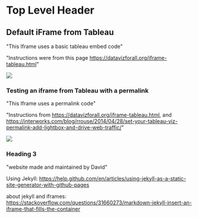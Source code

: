 # Top Level Header

## Default iFrame from Tableau
"This Iframe uses a basic tableau embed code"

"Instructions were from this page https://datavizforall.org/iframe-tableau.html"

<body>
<div class='tableauPlaceholder' id='viz1552321493182' style='position: relative'><noscript><a href='#'><img alt=' ' src='https:&#47;&#47;public.tableau.com&#47;static&#47;images&#47;Mo&#47;Moving-Average-Sample&#47;MovingAverage&#47;1_rss.png' style='border: none' /></a></noscript><object class='tableauViz'  style='display:none;'><param name='host_url' value='https%3A%2F%2Fpublic.tableau.com%2F' /> <param name='embed_code_version' value='3' /> <param name='site_root' value='' /><param name='name' value='Moving-Average-Sample&#47;MovingAverage' /><param name='tabs' value='yes' /><param name='toolbar' value='yes' /><param name='static_image' value='https:&#47;&#47;public.tableau.com&#47;static&#47;images&#47;Mo&#47;Moving-Average-Sample&#47;MovingAverage&#47;1.png' /> <param name='animate_transition' value='yes' /><param name='display_static_image' value='yes' /><param name='display_spinner' value='yes' /><param name='display_overlay' value='yes' /><param name='display_count' value='yes' /></object></div>                <script type='text/javascript'>                    var divElement = document.getElementById('viz1552321493182');                    var vizElement = divElement.getElementsByTagName('object')[0];                    vizElement.style.width='100%';vizElement.style.height=(divElement.offsetWidth*0.75)+'px';                    var scriptElement = document.createElement('script');                    scriptElement.src = 'https://public.tableau.com/javascripts/api/viz_v1.js';                    vizElement.parentNode.insertBefore(scriptElement, vizElement);                </script>
</body>


### Testing an iframe from Tableau with a permalink

"This Iframe uses a permalink code"

"Instructions from https://datavizforall.org/iframe-tableau.html, and https://interworks.com/blog/rrouse/2014/04/28/set-your-tableau-viz-permalink-add-lightbox-and-drive-web-traffic/"

<div class='tableauPlaceholder' id='viz1552339321115' style='position: relative'><noscript><a href='https:&#47;&#47;ecom.lethbridge.ca&#47;mycity&#47;mycity&#47;snapshots2.html'><img alt=' ' src='https:&#47;&#47;public.tableau.com&#47;static&#47;images&#47;RD&#47;RDTSPXZRQ&#47;1_rss.png' style='border: none' /></a></noscript><object class='tableauViz'  style='display:none;'><param name='host_url' value='https%3A%2F%2Fpublic.tableau.com%2F' /> <param name='embed_code_version' value='3' /> <param name='path' value='shared&#47;RDTSPXZRQ' /> <param name='toolbar' value='yes' /><param name='static_image' value='https:&#47;&#47;public.tableau.com&#47;static&#47;images&#47;RD&#47;RDTSPXZRQ&#47;1.png' /> <param name='animate_transition' value='yes' /><param name='display_static_image' value='yes' /><param name='display_spinner' value='yes' /><param name='display_overlay' value='yes' /><param name='display_count' value='yes' /></object></div>                <script type='text/javascript'>                    var divElement = document.getElementById('viz1552339321115');                    var vizElement = divElement.getElementsByTagName('object')[0];                    vizElement.style.width='100%';vizElement.style.height=(divElement.offsetWidth*0.75)+'px';                    var scriptElement = document.createElement('script');                    scriptElement.src = 'https://public.tableau.com/javascripts/api/viz_v1.js';                    vizElement.parentNode.insertBefore(scriptElement, vizElement);                </script>

### Heading 3
"website made and maintained by David"

Using Jekyll: https://help.github.com/en/articles/using-jekyll-as-a-static-site-generator-with-github-pages

about jekyll and iframes: https://stackoverflow.com/questions/31660273/markdown-jekyll-insert-an-iframe-that-fills-the-container

